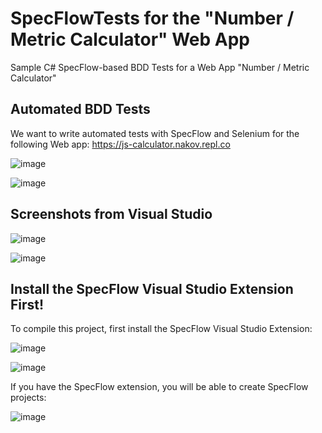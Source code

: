 # SpecFlowTests for the "Number / Metric Calculator" Web App
Sample C# SpecFlow-based BDD Tests for a Web App "Number / Metric Calculator"

## Automated BDD Tests
We want to write automated tests with SpecFlow and Selenium for the following Web app: https://js-calculator.nakov.repl.co

![image](https://user-images.githubusercontent.com/1689586/107686982-95e73900-6cae-11eb-8e10-366a38f82ff5.png)

![image](https://user-images.githubusercontent.com/1689586/107687002-9c75b080-6cae-11eb-8e05-03b8cfbd2cc1.png)

## Screenshots from Visual Studio

![image](https://user-images.githubusercontent.com/1689586/107687078-b2837100-6cae-11eb-8924-d5ea3eb953a2.png)

![image](https://user-images.githubusercontent.com/1689586/107687112-c16a2380-6cae-11eb-84a2-451083b3ff75.png)

## Install the SpecFlow Visual Studio Extension First!

To compile this project, first install the SpecFlow Visual Studio Extension:

![image](https://user-images.githubusercontent.com/1689586/107687324-042bfb80-6caf-11eb-8302-79c38d44d2bf.png)

![image](https://user-images.githubusercontent.com/1689586/107687328-07bf8280-6caf-11eb-859a-7f09176a80dd.png)

If you have the SpecFlow extension, you will be able to create SpecFlow projects:

![image](https://user-images.githubusercontent.com/1689586/107687337-0aba7300-6caf-11eb-9851-7b6387a932e5.png)
